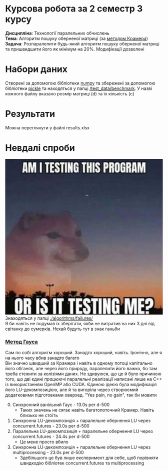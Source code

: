 # Курсова робота за 2 семестр 3 курсу
<b>Дисципліна</b>: Технології паралельних обчислень<br>
<b>Тема</b>: Алгоритм пошуку оберненої матриці (за [методом Крамера](https://uk.wikipedia.org/wiki/%D0%9C%D0%B5%D1%82%D0%BE%D0%B4_%D0%9A%D1%80%D0%B0%D0%BC%D0%B5%D1%80%D0%B0))<br>
<b>Задача</b>: Розпаралелити будь-який алгоритм пошуку оберненої матриці та пришвидшити його як мінімум на 20%. Модифікації дозволені

# Набори даних
Створені за допомогою бібліотеки [numpy](https://numpy.org/) та збережені за допомогою бібліотеки [pickle](https://docs.python.org/3/library/pickle.html) та находяться у папці [/test_data/benchmark](https://github.com/SosnoviyBor/CourseWerk-y3-s2/tree/master/test_data/benchmark). У назві кожного файлу вказано розмір матриці (d) та їх кількість (с)

# Результати
Можна переглянути у файлі results.xlsx

# Невдалі спроби
![dang, my meme died again](https://github.com/SosnoviyBor/CourseWerk-y3-s2/blob/master/literally_me.jpg?raw=true)<br>
Знаходяться у папці [./algorithms/failures/](https://github.com/SosnoviyBor/CourseWerk-y3-s2/tree/master/algorithms/failures)<br>
Я би навіть не подумав їх зберігати, якби не витратив на них 3 дні від світанку до сумерків. Нехай будуть тут в знак ганьби
### [Метод Гауса](https://uk.wikipedia.org/wiki/%D0%9C%D0%B5%D1%82%D0%BE%D0%B4_%D0%93%D0%B0%D1%83%D1%81%D0%B0)
Сам по собі алгоритм хороший. Занадто хороший, навіть. Іронічно, але я на нього часу вбив занадто багато<br>
Він значно швидший за Крамера і навіть в одному потоці капітально його обганяє, але через його природу, паралелити його важко, бо там треба стежити за колізіями даних. Не здивуюся, що це й було причиною того, що дві єдині <i>працюючі</i> паралельні реалізації написані лише на С++ із використанням OpenMP або CUDA. Єдиною ідеєю була модифікація його LU-декомпозицією, але й та вигоріла через створюємий додатковими підготовками оверхед. "Yes pain, no gain", так би мовити

0. Синхронний ванільний Гаус - 13.0s per d-500
    * Таких значень не сягає навіть багатопоточний Крамер. Навіть близько не стоїть
1. Синхронна LU-декомпозиція + паралельне обернення LU через concurrent.futures - 23.0s per d-500
2. Паралельна LU-декомпозиція + паралельне обернення LU через concurrent.futures - 24.4s per d-500
    * Це мене просто вбило
3. Синхронна LU-декомпозиція + паралельне обернення LU через multiprocessing - 23.0s per d-500
    * Здебільшого це був лише експеримент для себе, щоб порівняти швидкодію бібліотек concurrent.futures та multiprocessing
